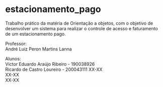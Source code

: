 # estacionamento_pago
Trabalho prático da matéria de Orientação a objetos, com o objetivo de desenvolver um sistema para realizar o controle de acesso e faturamento de um estacionamento pago.  
  
Professor:  
André Luiz Peron Martins Lanna  
  
Alunos:  
Victor Eduardo Araújo Ribeiro - 190038926  
Ricardo de Castro Loureiro - 200043111
XX-XX  
XX-XX  
XX-XX  
